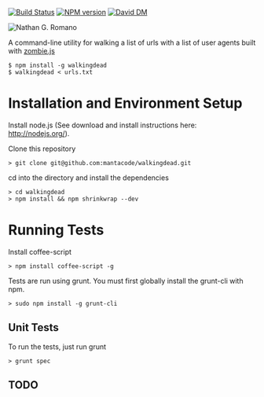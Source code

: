 [![Build Status](https://travis-ci.org/mantacode/walkingdead.svg?branch=master)](https://travis-ci.org/mantacode/walkingdead)
[![NPM version](https://badge.fury.io/js/walkingdead.svg)](http://badge.fury.io/js/walkingdead)
[![David DM](https://david-dm.org/mantacode/walkingdead.png)](https://david-dm.org/mantacode/walkingdead.png)

![Nathan G. Romano](https://raw.github.com/mantacode/walkingdead/master/picture.jpeg)

A command-line utility for walking a list of urls with a list of user agents built with [zombie.js](https://www.npmjs.org/package/zombie "zombie")

```
$ npm install -g walkingdead
$ walkingdead < urls.txt
```

# Installation and Environment Setup

Install node.js (See download and install instructions here: http://nodejs.org/).

Clone this repository

    > git clone git@github.com:mantacode/walkingdead.git

cd into the directory and install the dependencies

    > cd walkingdead
    > npm install && npm shrinkwrap --dev

# Running Tests

Install coffee-script

    > npm install coffee-script -g

Tests are run using grunt.  You must first globally install the grunt-cli with npm.

    > sudo npm install -g grunt-cli

## Unit Tests

To run the tests, just run grunt

    > grunt spec

## TODO
